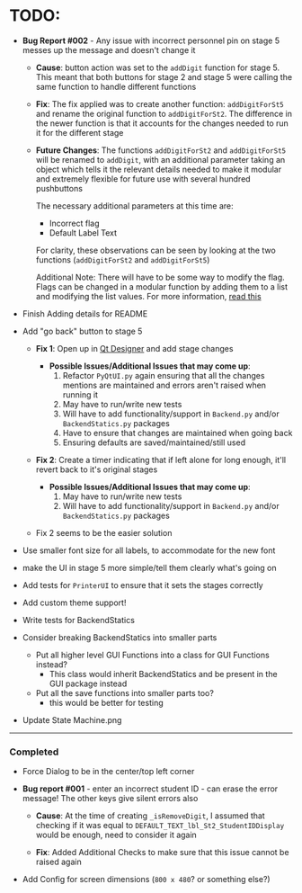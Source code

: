 # TODO:

* **Bug Report #002** - Any issue with incorrect personnel pin on stage 5 messes up the message and doesn't change it

  * **Cause**: button action was set to the `addDigit` function for stage 5. This meant that both buttons for stage 2 and stage 5 were calling the same function to handle different functions

  * **Fix**: The fix applied was to create another function: `addDigitForSt5` and rename the original function to `addDigitForSt2`. The difference in the newer function is that it accounts for the changes needed to run it for the different stage

  * **Future Changes**: The functions `addDigitForSt2` and `addDigitForSt5` will be renamed to `addDigit`, with an additional parameter taking an object which tells it the relevant details needed to make it modular and extremely flexible for future use with several hundred pushbuttons

    The necessary additional parameters at this time are:
      * Incorrect flag
      * Default Label Text

    For clarity, these observations can be seen by looking at the two functions (`addDigitForSt2` and `addDigitForSt5`)

    Additional Note: There will have to be some way to modify the flag.
      Flags can be changed in a modular function by adding them to a list and modifying the list values. For more information, [read this](https://stackoverflow.com/questions/22338671/python-functions-to-change-values-in-place)


* Finish Adding details for README

* Add "go back" button to stage 5

  * **Fix 1**: Open up in [Qt Designer](https://goo.gl/rfP6e5) and add stage changes

    * **Possible Issues/Additional Issues that may come up**:
      1. Refactor `PyQtUI.py` again ensuring that all the changes mentions are maintained and errors aren't raised when running it
      2. May have to run/write new tests
      3. Will have to add functionality/support in `Backend.py` and/or `BackendStatics.py` packages
      4. Have to ensure that changes are maintained when going back
      5. Ensuring defaults are saved/maintained/still used

  * **Fix 2**: Create a timer indicating that if left alone for long enough, it'll revert back to it's original stages

    * **Possible Issues/Additional Issues that may come up**:
      1. May have to run/write new tests
      2. Will have to add functionality/support in `Backend.py` and/or `BackendStatics.py` packages

  * Fix 2 seems to be the easier solution

* Use smaller font size for all labels, to accommodate for the new font

* make the UI in stage 5 more simple/tell them clearly what's going on

* Add tests for `PrinterUI` to ensure that it sets the stages correctly

* Add custom theme support!

* Write tests for BackendStatics

* Consider breaking BackendStatics into smaller parts
  * Put all higher level GUI Functions into a class for GUI Functions instead?
    * This class would inherit BackendStatics and be present in the GUI package instead
  * Put all the save functions into smaller parts too?
    * this would be better for testing

* Update State Machine.png

<hr>

### Completed

* Force Dialog to be in the center/top left corner

* **Bug report #001** - enter an incorrect student ID - can erase the error message! The other keys give silent errors also

    * **Cause**: At the time of creating `_isRemoveDigit`, I assumed that checking if it was equal to `DEFAULT_TEXT_lbl_St2_StudentIDDisplay` would be enough, need to consider it again

    * **Fix**: Added Additional Checks to make sure that this issue cannot be raised again

* Add Config for screen dimensions (`800 x 480`? or something else?)
